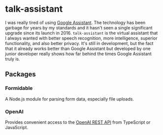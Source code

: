 # talk-assistant

I was really tired of using [Google Assistant](https://assistant.google.com/). The technology has been garbage for years by my standards and it hasn't seen a single significant upgrade since its launch in 2016. `talk-assistant` is the virtual assistant that I always wanted with better speech recognition, more intelligence, superior functionality, and also better privacy. It's still in development, but the fact that it already works better than Google Assistant but developed by one junior developer really shows how far behind the times Google Assistant truly is.

## Packages

### Formidable

A Node.js module for parsing form data, especially file uploads.

### OpenAI

Provides convenient access to the [OpenAI REST API](https://openai.com/product) from TypeScript or JavaScript.
